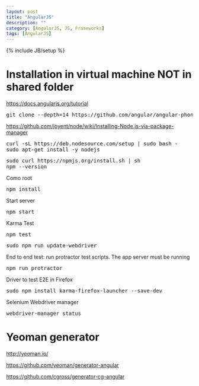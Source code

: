 ```yaml
---
layout: post
title: "AngularJS"
description: ""
category: [AngularJS, JS, Frameworks]
tags: [AngularJS]
---
```

{% include JB/setup %}

<h1 class="sectionedit1" id="installation_in_virtual_machine_not_in_shared_folder">Installation in virtual machine NOT in shared folder</h1>
<div class="level1">

<p>
<a href="https://docs.angularjs.org/tutorial" class="urlextern" title="https://docs.angularjs.org/tutorial"  rel="nofollow">https://docs.angularjs.org/tutorial</a><br/>

</p>
<pre class="code">git clone --depth=14 https://github.com/angular/angular-phonecat.git</pre>

<p>
<a href="https://github.com/joyent/node/wiki/Installing-Node.js-via-package-manager" class="urlextern" title="https://github.com/joyent/node/wiki/Installing-Node.js-via-package-manager"  rel="nofollow">https://github.com/joyent/node/wiki/Installing-Node.js-via-package-manager</a>
</p>
<pre class="code">curl -sL https://deb.nodesource.com/setup | sudo bash -
sudo apt-get install -y nodejs</pre>
<pre class="code">sudo curl https://npmjs.org/install.sh | sh
npm --version</pre>

<p>
Como root
</p>
<pre class="code">npm install</pre>

<p>
Start server 
</p>
<pre class="code">npm start</pre>

<p>
Karma Test 
</p>
<pre class="code">npm test</pre>
<pre class="code">sudo npm run update-webdriver</pre>

<p>
End to end test: run protractor test scripts. The app server must be running
</p>
<pre class="code">npm run protractor</pre>

<p>
Driver to test E2E in Firefox<br/>

</p>
<pre class="code">sudo npm install karma-firefox-launcher --save-dev</pre>

<p>
Selenium Webdriver manager
</p>
<pre class="code">webdriver-manager status</pre>

</div>

<h1 class="sectionedit1" id="yeoman_generator">Yeoman generator</h1>
<div class="level1">

<p>
<a href="http://yeoman.io/" class="urlextern" title="http://yeoman.io/"  rel="nofollow">http://yeoman.io/</a><br/>

</p>

<p>
<a href="https://github.com/yeoman/generator-angular" class="urlextern" title="https://github.com/yeoman/generator-angular"  rel="nofollow">https://github.com/yeoman/generator-angular</a><br/>

</p>

<p>
<a href="https://github.com/cgross/generator-cg-angular" class="urlextern" title="https://github.com/cgross/generator-cg-angular"  rel="nofollow">https://github.com/cgross/generator-cg-angular</a>
</p>

</div>
